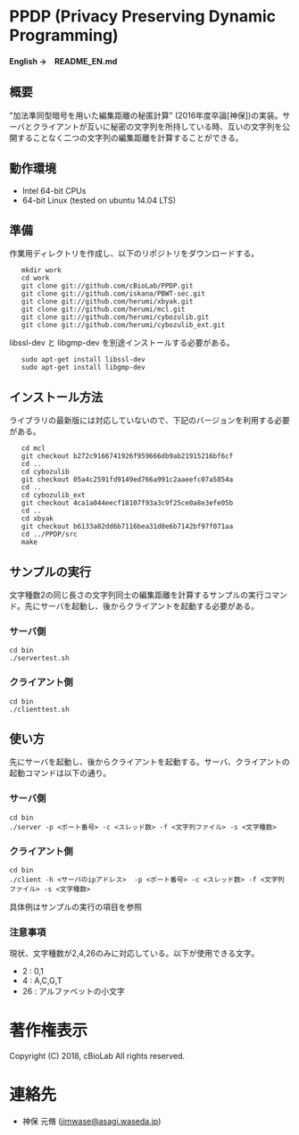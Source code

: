 # **PPDP (Privacy Preserving Dynamic Programming)**

**English →　README_EN.md**

## 概要
"加法準同型暗号を用いた編集距離の秘匿計算" (2016年度卒論[神保])の実装。サーバとクライアントが互いに秘密の文字列を所持している時、互いの文字列を公開することなく二つの文字列の編集距離を計算することができる。

## 動作環境
+ Intel 64-bit CPUs
+ 64-bit Linux (tested on ubuntu 14.04 LTS)

## 準備
作業用ディレクトリを作成し、以下のリポジトリをダウンロードする。

       mkdir work
       cd work
       git clone git://github.com/cBioLab/PPDP.git
       git clone git://github.com/iskana/PBWT-sec.git
       git clone git://github.com/herumi/xbyak.git
       git clone git://github.com/herumi/mcl.git
       git clone git://github.com/herumi/cybozulib.git
       git clone git://github.com/herumi/cybozulib_ext.git

libssl-dev と libgmp-dev を別途インストールする必要がある。

       sudo apt-get install libssl-dev
       sudo apt-get install libgmp-dev

## インストール方法
ライブラリの最新版には対応していないので、下記のバージョンを利用する必要がある。

       cd mcl
       git checkout b272c9166741926f959666db9ab21915216bf6cf
       cd ..
       cd cybozulib
       git checkout 05a4c2591fd9149ed766a991c2aaeefc07a5854a
       cd ..
       cd cybozulib_ext
       git checkout 4ca1a044eecf18107f93a3c9f25ce0a8e3efe05b
       cd ..
       cd xbyak
       git checkout b6133a02dd6b7116bea31d0e6b7142bf97f071aa
       cd ../PPDP/src
       make

## サンプルの実行
文字種数2の同じ長さの文字列同士の編集距離を計算するサンプルの実行コマンド。先にサーバを起動し、後からクライアントを起動する必要がある。

### サーバ側
    cd bin
    ./servertest.sh

### クライアント側
    cd bin
    ./clienttest.sh

## 使い方
先にサーバを起動し、後からクライアントを起動する。サーバ、クライアントの起動コマンドは以下の通り。

### サーバ側
    cd bin
    ./server -p <ポート番号> -c <スレッド数> -f <文字列ファイル> -s <文字種数>

### クライアント側
    cd bin
    ./client -h <サーバのipアドレス>  -p <ポート番号> -c <スレッド数> -f <文字列ファイル> -s <文字種数>

具体例はサンプルの実行の項目を参照

### 注意事項
現状、文字種数が2,4,26のみに対応している。以下が使用できる文字。
+ 2 : 0,1
+ 4 : A,C,G,T
+ 26 : アルファベットの小文字

# 著作権表示
Copyright (C) 2018, cBioLab
All rights reserved.

# 連絡先
* 神保 元脩 (jimwase@asagi.waseda.jp)

